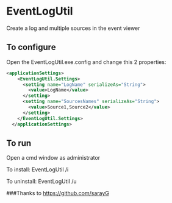 # EventLogUtil
Create a log and multiple sources in the event viewer

## To configure 
Open the EventLogUtil.exe.config and change this 2 properties:

```XML
<applicationSettings>
    <EventLogUtil.Settings>
      <setting name="LogName" serializeAs="String">
        <value>LogName</value>
      </setting>
      <setting name="SourcesNames" serializeAs="String">
        <value>Source1,Source2</value>
      </setting>
    </EventLogUtil.Settings>
  </applicationSettings>
```

## To run
Open a cmd window as administrator

To install: EventLogUtil /i

To uninstall: EventLogUtil /u

###Thanks to https://github.com/sarayG 
